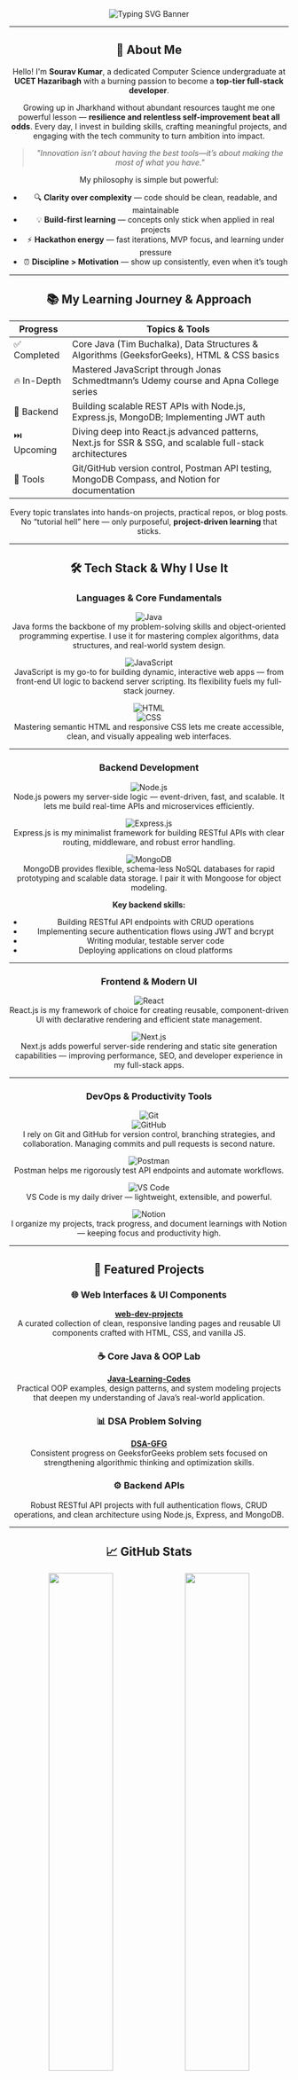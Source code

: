 <div align="center">

  <!-- 💻 Animated Welcome -->
<div align="center">
  <img
    src="https://readme-typing-svg.demolab.com?font=Fira+Code&weight=700&size=32&pause=1000&color=00ff99&center=true&vCenter=true&width=900&height=100&lines=%F0%9F%91%8B+Hi,+I'm+Sourav+Kumar+from+India!;🚀+Aspiring+Full-Stack+Engineer;💻+Java+%7C+DSA+%7C+NodeJS+%7C+React+🔥;⚡+Hackathons+%7C+Projects+%7C+Internships;🤝+Let's+Build+%2B+Learn+Together"
    alt="Typing SVG Banner"
  />
</div>



---

## 🚀 About Me

Hello! I'm **Sourav Kumar**, a dedicated Computer Science undergraduate at **UCET Hazaribagh** with a burning passion to become a **top-tier full-stack developer**.  

Growing up in Jharkhand without abundant resources taught me one powerful lesson — **resilience and relentless self-improvement beat all odds**. Every day, I invest in building skills, crafting meaningful projects, and engaging with the tech community to turn ambition into impact.

> _"Innovation isn’t about having the best tools—it’s about making the most of what you have."_  

My philosophy is simple but powerful:  
- 🔍 **Clarity over complexity** — code should be clean, readable, and maintainable  
- 💡 **Build-first learning** — concepts only stick when applied in real projects  
- ⚡ **Hackathon energy** — fast iterations, MVP focus, and learning under pressure  
- ⏰ **Discipline > Motivation** — show up consistently, even when it’s tough  

---

## 📚 My Learning Journey & Approach

| Progress     | Topics & Tools                                                                              |
|--------------|--------------------------------------------------------------------------------------------|
| ✅ Completed | Core Java (Tim Buchalka), Data Structures & Algorithms (GeeksforGeeks), HTML & CSS basics  |
| 🔥 In-Depth  | Mastered JavaScript through Jonas Schmedtmann’s Udemy course and Apna College series        |
| 🚧 Backend   | Building scalable REST APIs with Node.js, Express.js, MongoDB; Implementing JWT auth       |
| ⏭️ Upcoming | Diving deep into React.js advanced patterns, Next.js for SSR & SSG, and scalable full-stack architectures |
| 🧰 Tools     | Git/GitHub version control, Postman API testing, MongoDB Compass, and Notion for documentation |

Every topic translates into hands-on projects, practical repos, or blog posts. No “tutorial hell” here — only purposeful, **project-driven learning** that sticks.

---

## 🛠️ Tech Stack & Why I Use It

### Languages & Core Fundamentals  
![Java](https://img.shields.io/badge/Java-ED8B00?style=flat-square&logo=openjdk&logoColor=white)  
Java forms the backbone of my problem-solving skills and object-oriented programming expertise. I use it for mastering complex algorithms, data structures, and real-world system design.  

![JavaScript](https://img.shields.io/badge/JavaScript-F7DF1E?style=flat-square&logo=javascript&logoColor=black)  
JavaScript is my go-to for building dynamic, interactive web apps — from front-end UI logic to backend server scripting. Its flexibility fuels my full-stack journey.  

![HTML](https://img.shields.io/badge/HTML5-E34F26?style=flat-square&logo=html5&logoColor=white)  
![CSS](https://img.shields.io/badge/CSS3-1572B6?style=flat-square&logo=css3&logoColor=white)  
Mastering semantic HTML and responsive CSS lets me create accessible, clean, and visually appealing web interfaces.  

---

### Backend Development  
![Node.js](https://img.shields.io/badge/Node.js-339933?style=flat-square&logo=node.js&logoColor=white)  
Node.js powers my server-side logic — event-driven, fast, and scalable. It lets me build real-time APIs and microservices efficiently.  

![Express.js](https://img.shields.io/badge/Express.js-000000?style=flat-square&logo=express&logoColor=white)  
Express.js is my minimalist framework for building RESTful APIs with clear routing, middleware, and robust error handling.  

![MongoDB](https://img.shields.io/badge/MongoDB-4EA94B?style=flat-square&logo=mongodb&logoColor=white)  
MongoDB provides flexible, schema-less NoSQL databases for rapid prototyping and scalable data storage. I pair it with Mongoose for object modeling.  

**Key backend skills:**  
- Building RESTful API endpoints with CRUD operations  
- Implementing secure authentication flows using JWT and bcrypt  
- Writing modular, testable server code  
- Deploying applications on cloud platforms  

---

### Frontend & Modern UI  
![React](https://img.shields.io/badge/React-20232A?style=flat-square&logo=react&logoColor=61DAFB)  
React.js is my framework of choice for creating reusable, component-driven UI with declarative rendering and efficient state management.  

![Next.js](https://img.shields.io/badge/Next.js-000000?style=flat-square&logo=next.js&logoColor=white)  
Next.js adds powerful server-side rendering and static site generation capabilities — improving performance, SEO, and developer experience in my full-stack apps.  

---

### DevOps & Productivity Tools  
![Git](https://img.shields.io/badge/Git-F05032?style=flat-square&logo=git&logoColor=white)  
![GitHub](https://img.shields.io/badge/GitHub-181717?style=flat-square&logo=github&logoColor=white)  
I rely on Git and GitHub for version control, branching strategies, and collaboration. Managing commits and pull requests is second nature.  

![Postman](https://img.shields.io/badge/Postman-FF6C37?style=flat-square&logo=postman&logoColor=white)  
Postman helps me rigorously test API endpoints and automate workflows.  

![VS Code](https://img.shields.io/badge/VSCode-007ACC?style=flat-square&logo=visual-studio-code&logoColor=white)  
VS Code is my daily driver — lightweight, extensible, and powerful.  

![Notion](https://img.shields.io/badge/Notion-000000?style=flat-square&logo=notion&logoColor=white)  
I organize my projects, track progress, and document learnings with Notion — keeping focus and productivity high.  

---

## 💼 Featured Projects

### 🌐 Web Interfaces & UI Components  
**[web-dev-projects](https://github.com/sourav-kumar-357/web-dev-projects)**  
A curated collection of clean, responsive landing pages and reusable UI components crafted with HTML, CSS, and vanilla JS.

### ☕ Core Java & OOP Lab  
**[Java-Learning-Codes](https://github.com/sourav-kumar-357/Java-Learning-Codes)**  
Practical OOP examples, design patterns, and system modeling projects that deepen my understanding of Java’s real-world application.

### 📊 DSA Problem Solving  
**[DSA-GFG](https://github.com/sourav-kumar-357/DSA-GFG)**  
Consistent progress on GeeksforGeeks problem sets focused on strengthening algorithmic thinking and optimization skills.

### ⚙️ Backend APIs  
Robust RESTful API projects with full authentication flows, CRUD operations, and clean architecture using Node.js, Express, and MongoDB.

---

## 📈 GitHub Stats

<p align="center">
  <img src="https://github-readme-stats.vercel.app/api?username=sourav-kumar-357&show_icons=true&theme=tokyonight&hide_border=true" width="48%" />
  <img src="https://github-readme-streak-stats.herokuapp.com?user=sourav-kumar-357&theme=tokyonight&hide_border=true" width="48%" />
</p>
<p align="center">
  <img src="https://github-readme-stats.vercel.app/api/top-langs/?username=sourav-kumar-357&layout=compact&theme=tokyonight&hide_border=true" width="48%" />
</p>

---

## 🎯 2024–25 Roadmap

- ✅ Master Core Java, Data Structures, and OOP concepts with real-world coding  
- 🚀 Build scalable backend APIs and secure authentication systems  
- ⚛️ Develop fully functional full-stack applications with React.js & Next.js  
- 🧱 Complete and deploy 3-5 polished full-stack projects with testing and CI/CD practices  
- 🏆 Actively participate in 2-3 hackathons with MVPs ready to demo  
- 💼 Secure remote internships in product-focused or developer-centric teams  
- 📂 Start meaningful open-source contributions to build reputation  
- 🔗 Grow personal brand on LinkedIn and GitHub with regular content and networking  

---

## 🤝 Let’s Connect & Collaborate

I’m always eager to team up with:  
- 💻 Developers passionate about building things from scratch  
- 🌍 Open source contributors seeking collaboration  
- 🧠 Learners committed to consistent growth and skill-sharing  

<p align="center">
  <a href="https://github.com/sourav-kumar-357"><img src="https://img.shields.io/badge/GitHub-181717?style=for-the-badge&logo=github&logoColor=white" /></a>
  <a href="https://linkedin.com/in/souravkumar1976"><img src="https://img.shields.io/badge/LinkedIn-0A66C2?style=for-the-badge&logo=linkedin&logoColor=white" /></a>
</p>

---

## 💬 Final Words

Thanks for stopping by!  
I’m not just coding for the sake of it — I’m here to **build meaningful projects, share knowledge openly, and grow relentlessly**.  

Let’s make the next big thing happen **together**.

---

</div>
